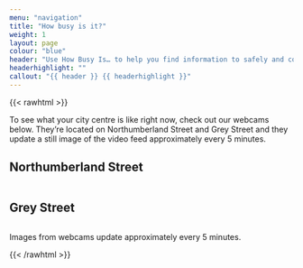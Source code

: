 ```yaml
---
menu: "navigation"
title: "How busy is it?"
weight: 1
layout: page
colour: "blue"
header: "Use How Busy Is… to help you find information to safely and confidently visit your city centre. "
headerhighlight: ""
callout: "{{ header }} {{ headerhighlight }}"
---
```

{{< rawhtml >}}
<p>To see what your city centre is like right now, check out our webcams below. They’re located on Northumberland Street and Grey Street and they update a still image of the video feed approximately every 5 minutes.</p>
<h2>Northumberland Street</h2>
<div class="videoWrapper"><img :src="videoImage1" /></div>
<h2>Grey Street</h2>
<div class="videoWrapper"><img :src="videoImage2" /></div>
<p>Images from webcams update approximately every 5 minutes.</p>
{{< /rawhtml >}}
